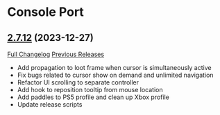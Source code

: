 # Console Port

## [2.7.12](https://github.com/seblindfors/ConsolePort/tree/2.7.12) (2023-12-27)
[Full Changelog](https://github.com/seblindfors/ConsolePort/compare/2.7.11...2.7.12) [Previous Releases](https://github.com/seblindfors/ConsolePort/releases)

- Add propagation to loot frame when cursor is simultaneously active  
- Fix bugs related to cursor show on demand and unlimited navigation  
- Refactor UI scrolling to separate controller  
- Add hook to reposition tooltip from mouse location  
- Add paddles to PS5 profile and clean up Xbox profile  
- Update release scripts  
